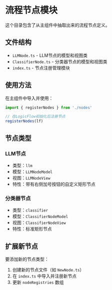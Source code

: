 # 流程节点模块

这个目录包含了从主组件中抽取出来的流程节点定义。

## 文件结构

- `LLMNode.ts` - LLM节点的模型和视图类
- `ClassifierNode.ts` - 分类器节点的模型和视图类  
- `index.ts` - 节点注册管理模块

## 使用方法

在主组件中导入并使用：

```typescript
import { registerNodes } from './nodes'

// 在LogicFlow初始化后注册节点
registerNodes(lf)
```

## 节点类型

### LLM节点
- 类型：`llm`
- 模型：`LLMNodeModel`
- 视图：`LLMNodeView`
- 特性：带有右侧加号按钮的自定义矩形节点

### 分类器节点
- 类型：`classifier`
- 模型：`ClassifierNodeModel`
- 视图：`ClassifierNodeView`
- 特性：标准矩形节点

## 扩展新节点

要添加新的节点类型：

1. 创建新的节点文件（如 `NewNode.ts`）
2. 在 `index.ts` 中导入并注册新节点
3. 更新 `nodeRegistries` 数组


